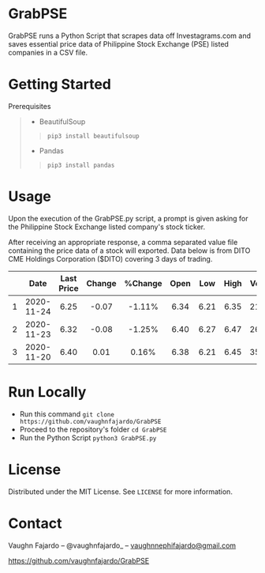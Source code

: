 # GrabPSE

GrabPSE runs a Python Script that scrapes data off Investagrams.com and saves essential price data of Philippine Stock Exchange (PSE) listed companies in a CSV file.

# Getting Started
Prerequisites
> * BeautifulSoup
>>`pip3 install beautifulsoup`
> * Pandas
>>`pip3 install pandas`



# Usage
Upon the execution of the GrabPSE.py script, a prompt is given asking for the Philippine Stock Exchange listed company's stock ticker. 



After receiving an appropriate response, a comma separated value file containing the price data of a stock will exported.  Data below is from DITO CME Holdings Corporation ($DITO) covering 3 days of trading.

|     | Date       | Last Price |     Change    |   %Change | Open | Low| High| Volume| Net Foreign|
| --- |:----------:| :--------: | :-----------: | :-----------: | :-----------: | :-----------: | :-----------: | :-----------: | :-----------: |
| 1   | 2020-11-24 |    6.25    | -0.07          | -1.11% | 6.34 | 6.21 | 6.35 | 21.36M | 117.69K |
| 2   | 2020-11-23 |    6.32    | -0.08       | -1.25% | 6.40 | 6.27 | 6.47 | 26.17M | 3.11M |
| 3   | 2020-11-20 |    6.40    |  0.01    | 0.16% | 6.38 | 6.21 | 6.45 | 35.16M | 315.95K|


# Run Locally
* Run this command `git clone https://github.com/vaughnfajardo/GrabPSE`
* Proceed to the repository's folder `cd GrabPSE`
* Run the Python Script `python3 GrabPSE.py`

# License
Distributed under the MIT License. See `LICENSE` for more information.

# Contact
Vaughn Fajardo – @vaughnfajardo_ – vaughnnephifajardo@gmail.com


https://github.com/vaughnfajardo/GrabPSE




